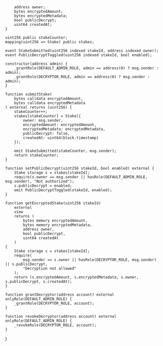 
        address owner;
        bytes encryptedAmount;
        bytes encryptedMetadata;
        bool publicDecrypt;
        uint64 createdAt;
    }

    uint256 public stakeCounter;
    mapping(uint256 => Stake) public stakes;

    event StakeSubmitted(uint256 indexed stakeId, address indexed owner);
    event PublicDecryptToggled(uint256 indexed stakeId, bool enabled);

    constructor(address admin) {
        _grantRole(DEFAULT_ADMIN_ROLE, admin == address(0) ? msg.sender : admin);
        _grantRole(DECRYPTOR_ROLE, admin == address(0) ? msg.sender : admin);
    }

    function submitStake(
        bytes calldata encryptedAmount,
        bytes calldata encryptedMetadata
    ) external returns (uint256) {
        stakeCounter++;
        stakes[stakeCounter] = Stake({
            owner: msg.sender,
            encryptedAmount: encryptedAmount,
            encryptedMetadata: encryptedMetadata,
            publicDecrypt: false,
            createdAt: uint64(block.timestamp)
        });

        emit StakeSubmitted(stakeCounter, msg.sender);
        return stakeCounter;
    }

    function setPublicDecrypt(uint256 stakeId, bool enabled) external {
        Stake storage s = stakes[stakeId];
        require(s.owner == msg.sender || hasRole(DEFAULT_ADMIN_ROLE, msg.sender), "Not authorized");
        s.publicDecrypt = enabled;
        emit PublicDecryptToggled(stakeId, enabled);
    }

    function getEncryptedStake(uint256 stakeId)
        external
        view
        returns (
            bytes memory encryptedAmount,
            bytes memory encryptedMetadata,
            address owner,
            bool publicDecrypt,
            uint64 createdAt
        )
    {
        Stake storage s = stakes[stakeId];
        require(
            msg.sender == s.owner || hasRole(DECRYPTOR_ROLE, msg.sender) || s.publicDecrypt,
            "Decryption not allowed"
        );
        return (s.encryptedAmount, s.encryptedMetadata, s.owner, s.publicDecrypt, s.createdAt);
    }

    function grantDecryptor(address account) external onlyRole(DEFAULT_ADMIN_ROLE) {
        _grantRole(DECRYPTOR_ROLE, account);
    }

    function revokeDecryptor(address account) external onlyRole(DEFAULT_ADMIN_ROLE) {
        _revokeRole(DECRYPTOR_ROLE, account);
    }
}
